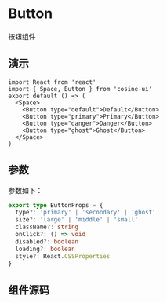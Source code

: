 # Button

按钮组件

## 演示

```tsx
import React from 'react'
import { Space, Button } from 'cosine-ui'
export default () => (
  <Space>
    <Button type="default">Default</Button>
    <Button type="primary">Primary</Button>
    <Button type="danger">Danger</Button>
    <Button type="ghost">Ghost</Button>
  </Space>
)
```

## 参数

参数如下：

```ts
export type ButtonProps = {
  type?: 'primary' | 'secondary' | 'ghost'
  size?: 'large' | 'middle' | 'small'
  className?: string
  onClick?: () => void
  disabled?: boolean
  loading?: boolean
  style?: React.CSSProperties
}
```

<API></API>

## 组件源码

<code src="./index.tsx" compact=true defaultShowCode=true></code>
